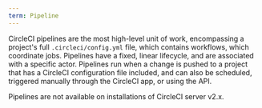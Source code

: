 ```yaml
---
term: Pipeline
--- 
```


CircleCI pipelines are the most high-level unit of work, encompassing a project's full `.circleci/config.yml` file, which contains workflows, which coordinate jobs. Pipelines have a fixed, linear lifecycle, and are associated with a specific actor. Pipelines run when a change is pushed to a project that has a CircleCI configuration file included, and can also be scheduled, triggered manually through the CircleCI app, or using the API.

Pipelines are not available on installations of CircleCI server v2.x.